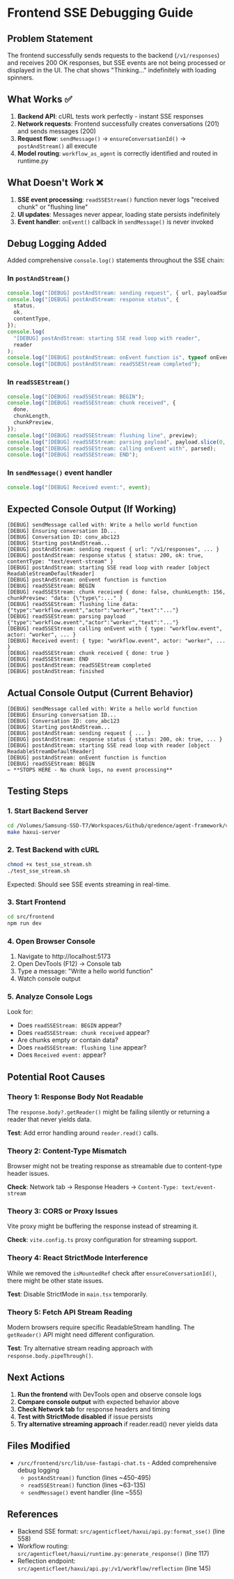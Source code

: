 # Frontend SSE Debugging Guide

## Problem Statement

The frontend successfully sends requests to the backend (`/v1/responses`) and receives 200 OK responses, but SSE events are not being processed or displayed in the UI. The chat shows "Thinking..." indefinitely with loading spinners.

## What Works ✅

1. **Backend API**: cURL tests work perfectly - instant SSE responses
2. **Network requests**: Frontend successfully creates conversations (201) and sends messages (200)
3. **Request flow**: `sendMessage()` → `ensureConversationId()` → `postAndStream()` all execute
4. **Model routing**: `workflow_as_agent` is correctly identified and routed in runtime.py

## What Doesn't Work ❌

1. **SSE event processing**: `readSSEStream()` function never logs "received chunk" or "flushing line"
2. **UI updates**: Messages never appear, loading state persists indefinitely
3. **Event handler**: `onEvent()` callback in `sendMessage()` is never invoked

## Debug Logging Added

Added comprehensive `console.log()` statements throughout the SSE chain:

### In `postAndStream()`

```typescript
console.log("[DEBUG] postAndStream: sending request", { url, payloadSummary });
console.log("[DEBUG] postAndStream: response status", {
  status,
  ok,
  contentType,
});
console.log(
  "[DEBUG] postAndStream: starting SSE read loop with reader",
  reader
);
console.log("[DEBUG] postAndStream: onEvent function is", typeof onEvent);
console.log("[DEBUG] postAndStream: readSSEStream completed");
```

### In `readSSEStream()`

```typescript
console.log("[DEBUG] readSSEStream: BEGIN");
console.log("[DEBUG] readSSEStream: chunk received", {
  done,
  chunkLength,
  chunkPreview,
});
console.log("[DEBUG] readSSEStream: flushing line", preview);
console.log("[DEBUG] readSSEStream: parsing payload", payload.slice(0, 100));
console.log("[DEBUG] readSSEStream: calling onEvent with", parsed);
console.log("[DEBUG] readSSEStream: END");
```

### In `sendMessage()` event handler

```typescript
console.log("[DEBUG] Received event:", event);
```

## Expected Console Output (If Working)

```
[DEBUG] sendMessage called with: Write a hello world function
[DEBUG] Ensuring conversation ID...
[DEBUG] Conversation ID: conv_abc123
[DEBUG] Starting postAndStream...
[DEBUG] postAndStream: sending request { url: "/v1/responses", ... }
[DEBUG] postAndStream: response status { status: 200, ok: true, contentType: "text/event-stream" }
[DEBUG] postAndStream: starting SSE read loop with reader [object ReadableStreamDefaultReader]
[DEBUG] postAndStream: onEvent function is function
[DEBUG] readSSEStream: BEGIN
[DEBUG] readSSEStream: chunk received { done: false, chunkLength: 156, chunkPreview: "data: {\"type\":..." }
[DEBUG] readSSEStream: flushing line data: {"type":"workflow.event","actor":"worker","text":"..."}
[DEBUG] readSSEStream: parsing payload {"type":"workflow.event","actor":"worker","text":"..."}
[DEBUG] readSSEStream: calling onEvent with { type: "workflow.event", actor: "worker", ... }
[DEBUG] Received event: { type: "workflow.event", actor: "worker", ... }
[DEBUG] readSSEStream: chunk received { done: true }
[DEBUG] readSSEStream: END
[DEBUG] postAndStream: readSSEStream completed
[DEBUG] postAndStream: finished
```

## Actual Console Output (Current Behavior)

```
[DEBUG] sendMessage called with: Write a hello world function
[DEBUG] Ensuring conversation ID...
[DEBUG] Conversation ID: conv_abc123
[DEBUG] Starting postAndStream...
[DEBUG] postAndStream: sending request { ... }
[DEBUG] postAndStream: response status { status: 200, ok: true, ... }
[DEBUG] postAndStream: starting SSE read loop with reader [object ReadableStreamDefaultReader]
[DEBUG] postAndStream: onEvent function is function
[DEBUG] readSSEStream: BEGIN
← **STOPS HERE - No chunk logs, no event processing**
```

## Testing Steps

### 1. Start Backend Server

```bash
cd /Volumes/Samsung-SSD-T7/Workspaces/Github/qredence/agent-framework/v0.5/AgenticFleet
make haxui-server
```

### 2. Test Backend with cURL

```bash
chmod +x test_sse_stream.sh
./test_sse_stream.sh
```

Expected: Should see SSE events streaming in real-time.

### 3. Start Frontend

```bash
cd src/frontend
npm run dev
```

### 4. Open Browser Console

1. Navigate to http://localhost:5173
2. Open DevTools (F12) → Console tab
3. Type a message: "Write a hello world function"
4. Watch console output

### 5. Analyze Console Logs

Look for:

- Does `readSSEStream: BEGIN` appear?
- Does `readSSEStream: chunk received` appear?
- Are chunks empty or contain data?
- Does `readSSEStream: flushing line` appear?
- Does `Received event:` appear?

## Potential Root Causes

### Theory 1: Response Body Not Readable

The `response.body?.getReader()` might be failing silently or returning a reader that never yields data.

**Test**: Add error handling around `reader.read()` calls.

### Theory 2: Content-Type Mismatch

Browser might not be treating response as streamable due to content-type header issues.

**Check**: Network tab → Response Headers → `Content-Type: text/event-stream`

### Theory 3: CORS or Proxy Issues

Vite proxy might be buffering the response instead of streaming it.

**Check**: `vite.config.ts` proxy configuration for streaming support.

### Theory 4: React StrictMode Interference

While we removed the `isMountedRef` check after `ensureConversationId()`, there might be other state issues.

**Test**: Disable StrictMode in `main.tsx` temporarily.

### Theory 5: Fetch API Stream Reading

Modern browsers require specific ReadableStream handling. The `getReader()` API might need different configuration.

**Test**: Try alternative stream reading approach with `response.body.pipeThrough()`.

## Next Actions

1. **Run the frontend** with DevTools open and observe console logs
2. **Compare console output** with expected behavior above
3. **Check Network tab** for response headers and timing
4. **Test with StrictMode disabled** if issue persists
5. **Try alternative streaming approach** if reader.read() never yields data

## Files Modified

- `/src/frontend/src/lib/use-fastapi-chat.ts` - Added comprehensive debug logging
  - `postAndStream()` function (lines ~450-495)
  - `readSSEStream()` function (lines ~63-135)
  - `sendMessage()` event handler (line ~555)

## References

- Backend SSE format: `src/agenticfleet/haxui/api.py:format_sse()` (line 558)
- Workflow routing: `src/agenticfleet/haxui/runtime.py:generate_response()` (line 117)
- Reflection endpoint: `src/agenticfleet/haxui/api.py:/v1/workflow/reflection` (line 145)
